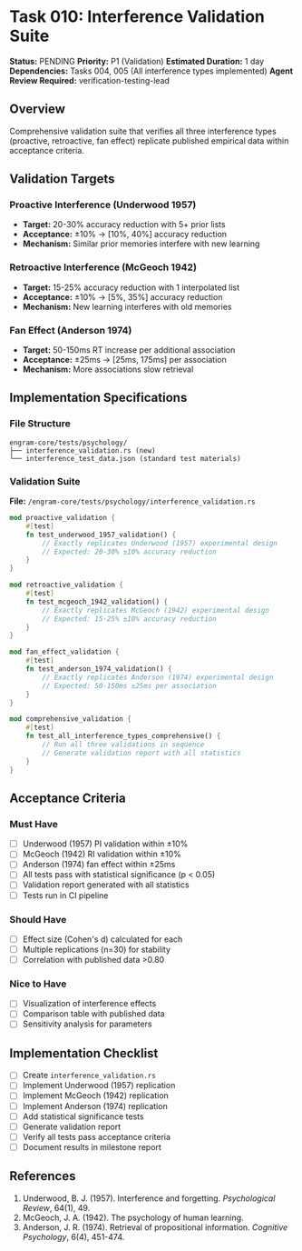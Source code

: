 # Task 010: Interference Validation Suite

**Status:** PENDING
**Priority:** P1 (Validation)
**Estimated Duration:** 1 day
**Dependencies:** Tasks 004, 005 (All interference types implemented)
**Agent Review Required:** verification-testing-lead

## Overview

Comprehensive validation suite that verifies all three interference types (proactive, retroactive, fan effect) replicate published empirical data within acceptance criteria.

## Validation Targets

### Proactive Interference (Underwood 1957)
- **Target:** 20-30% accuracy reduction with 5+ prior lists
- **Acceptance:** ±10% → [10%, 40%] accuracy reduction
- **Mechanism:** Similar prior memories interfere with new learning

### Retroactive Interference (McGeoch 1942)
- **Target:** 15-25% accuracy reduction with 1 interpolated list
- **Acceptance:** ±10% → [5%, 35%] accuracy reduction
- **Mechanism:** New learning interferes with old memories

### Fan Effect (Anderson 1974)
- **Target:** 50-150ms RT increase per additional association
- **Acceptance:** ±25ms → [25ms, 175ms] per association
- **Mechanism:** More associations slow retrieval

## Implementation Specifications

### File Structure
```
engram-core/tests/psychology/
├── interference_validation.rs (new)
└── interference_test_data.json (standard test materials)
```

### Validation Suite

**File:** `/engram-core/tests/psychology/interference_validation.rs`

```rust
mod proactive_validation {
    #[test]
    fn test_underwood_1957_validation() {
        // Exactly replicates Underwood (1957) experimental design
        // Expected: 20-30% ±10% accuracy reduction
    }
}

mod retroactive_validation {
    #[test]
    fn test_mcgeoch_1942_validation() {
        // Exactly replicates McGeoch (1942) experimental design
        // Expected: 15-25% ±10% accuracy reduction
    }
}

mod fan_effect_validation {
    #[test]
    fn test_anderson_1974_validation() {
        // Exactly replicates Anderson (1974) experimental design
        // Expected: 50-150ms ±25ms per association
    }
}

mod comprehensive_validation {
    #[test]
    fn test_all_interference_types_comprehensive() {
        // Run all three validations in sequence
        // Generate validation report with all statistics
    }
}
```

## Acceptance Criteria

### Must Have
- [ ] Underwood (1957) PI validation within ±10%
- [ ] McGeoch (1942) RI validation within ±10%
- [ ] Anderson (1974) fan effect within ±25ms
- [ ] All tests pass with statistical significance (p < 0.05)
- [ ] Validation report generated with all statistics
- [ ] Tests run in CI pipeline

### Should Have
- [ ] Effect size (Cohen's d) calculated for each
- [ ] Multiple replications (n=30) for stability
- [ ] Correlation with published data >0.80

### Nice to Have
- [ ] Visualization of interference effects
- [ ] Comparison table with published data
- [ ] Sensitivity analysis for parameters

## Implementation Checklist

- [ ] Create `interference_validation.rs`
- [ ] Implement Underwood (1957) replication
- [ ] Implement McGeoch (1942) replication
- [ ] Implement Anderson (1974) replication
- [ ] Add statistical significance tests
- [ ] Generate validation report
- [ ] Verify all tests pass acceptance criteria
- [ ] Document results in milestone report

## References

1. Underwood, B. J. (1957). Interference and forgetting. *Psychological Review*, 64(1), 49.
2. McGeoch, J. A. (1942). The psychology of human learning.
3. Anderson, J. R. (1974). Retrieval of propositional information. *Cognitive Psychology*, 6(4), 451-474.
